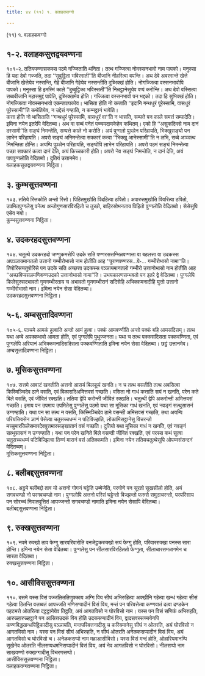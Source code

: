 ```yaml
---
title: ४४ (११) १. वलाहकवग्गो

---
```

(११) १. वलाहकवग्गो  


## १-२. वलाहकसुत्तद्वयवण्णना

१०१-२. ततियपण्णासकस्स पठमे गज्जिताति थनिता। तत्थ गज्जित्वा नोवस्सनभावो नाम पापको। मनुस्सा हि यदा देवो गज्जति, तदा ‘‘सुवुट्ठिता भविस्सती’’ति बीजानि नीहरित्वा वपन्ति। अथ देवे अवस्सन्ते खेत्ते बीजानि खेत्तेयेव नस्सन्ति, गेहे बीजानि गेहेयेव नस्सन्तीति दुब्भिक्खं होति। नोगज्जित्वा वस्सनभावोपि पापको। मनुस्सा हि इमस्मिं काले ‘‘दुब्बुट्ठिका भविस्सती’’ति निन्नट्ठानेसुयेव वप्पं करोन्ति। अथ देवो वस्सित्वा सब्बबीजानि महासमुद्दं पापेति, दुब्भिक्खमेव होति। गज्जित्वा वस्सनभावो पन भद्दको। तदा हि सुभिक्खं होति। नोगज्जित्वा नोवस्सनभावो एकन्तपापकोव। भासिता होति नो कत्ताति ‘‘इदानि गन्थधुरं पूरेस्सामि, वासधुरं पूरेस्सामी’’ति कथेतियेव, न उद्देसं गण्हाति, न कम्मट्ठानं भावेति।  
कत्ता होति नो भासिताति ‘‘गन्थधुरं पूरेस्सामि, वासधुरं वा’’ति न भासति, सम्पत्ते पन काले समत्तं सम्पादेति। इमिना नयेन इतरेपि वेदितब्बा। अथ वा सब्बं पनेतं पच्चयदायकेहेव कथितम्। एको हि ‘‘असुकदिवसे नाम दानं दस्सामी’’ति सङ्घं निमन्तेति, सम्पत्ते काले नो करोति। अयं पुग्गलो पुञ्ञेन परिहायति, भिक्खुसङ्घो पन लाभेन परिहायति। अपरो सङ्घं अनिमन्तेत्वा सक्कारं कत्वा ‘‘भिक्खू आनेस्सामी’’ति न लभि, सब्बे अञ्ञत्थ निमन्तिता होन्ति। अयम्पि पुञ्ञेन परिहायति, सङ्घोपि लाभेन परिहायति। अपरो पठमं सङ्घं निमन्तेत्वा पच्छा सक्कारं कत्वा दानं देति, अयं किच्चकारी होति। अपरो नेव सङ्घं निमन्तेति, न दानं देति, अयं पापपुग्गलोति वेदितब्बो। दुतियं उत्तानमेव।  
वलाहकसुत्तद्वयवण्णना निट्ठिता।  


## ३. कुम्भसुत्तवण्णना

१०३. ततिये रित्तकोति अन्तो रित्तो। पिहितमुखोति पिदहित्वा ठपितो। अपारुतमुखोति विवरित्वा ठपितो, उपमितपुग्गलेसु पनेत्थ अन्तोगुणसारविरहितो च तुच्छो, बाहिरसोभनताय पिहितो पुग्गलोति वेदितब्बो। सेसेसुपि एसेव नयो।  
कुम्भसुत्तवण्णना निट्ठिता।  


## ४. उदकरहदसुत्तवण्णना

१०४. चतुत्थे उदकरहदो जण्णुकमत्तेपि उदके सति पण्णरससम्भिन्नवण्णत्ता वा बहलत्ता वा उदकस्स अपञ्ञायमानतलो उत्तानो गम्भीरोभासो नाम होतीति आह ‘‘पुराणपण्णरस…पे॰… गम्भीरोभासो नामा’’ति। तिपोरिसचतुपोरिसे पन उदके सति अच्छत्ता उदकस्स पञ्ञायमानतलो गम्भीरो उत्तानोभासो नाम होतीति आह ‘‘अच्छविप्पसन्नमणिवण्णउदको उत्तानोभासो नामा’’ति। उभयकारणसम्भवतो पन इतरे द्वे वेदितब्बा। पुग्गलेपि किलेसुस्सदभावतो गुणगम्भीरताय च अभावतो गुणगम्भीरानं सदिसेहि अभिक्कमनादीहि युत्तो उत्तानो गम्भीरोभासो नाम। इमिना नयेन सेसा वेदितब्बा।  
उदकरहदसुत्तवण्णना निट्ठिता।  


## ५-६. अम्बसुत्तादिवण्णना

१०५-६. पञ्चमे आमकं हुत्वाति अन्तो आमं हुत्वा। पक्कं आमवण्णीति अन्तो पक्कं बहि आमसदिसम्। तत्थ यथा अम्बे अपक्कभावो आमता होति, एवं पुग्गलेपि पुथुज्जनता। यथा च तत्थ पक्कसदिसता पक्कवण्णिता, एवं पुग्गलेपि अरियानं अभिक्कमनादिसदिसता पक्कवण्णिताति इमिना नयेन सेसा वेदितब्बा। छट्ठं उत्तानमेव।  
अम्बसुत्तादिवण्णना निट्ठिता।  


## ७. मूसिकसुत्तवण्णना

१०७. सत्तमे आवाटं खनतीति अत्तनो आसयं बिलकूपं खनति। न च तत्थ वसतीति तत्थ अवसित्वा किस्मिञ्चिदेव ठाने वसति, एवं बिळारादिअमित्तवसं गच्छति। वसिता नो गाधं कत्ताति सयं न खनति, परेन कते बिले वसति, एवं जीवितं रक्खति। ततिया द्वेपि करोन्ती जीवितं रक्खति। चतुत्थी द्वेपि अकरोन्ती अमित्तवसं गच्छति। इमाय पन उपमाय उपमितेसु पुग्गलेसु पठमो यथा सा मूसिका गाधं खनति, एवं नवङ्गं सत्थुसासनं उग्गण्हाति। यथा पन सा तत्थ न वसति, किस्मिञ्चिदेव ठाने वसन्ती अमित्तवसं गच्छति, तथा अयम्पि परियत्तिवसेन ञाणं पेसेत्वा चतुसच्चधम्मं न पटिविज्झति, लोकामिसट्ठानेसु विचरन्तो मच्चुमारकिलेसमारदेवपुत्तमारसङ्खातानं वसं गच्छति। दुतियो यथा मूसिका गाधं न खनति, एवं नवङ्गं सत्थुसासनं न उग्गण्हाति। यथा पन परेन खनिते बिले वसन्ती जीवितं रक्खति, एवं परस्स कथं सुत्वा चतुसच्चधम्मं पटिविज्झित्वा तिण्णं मारानं वसं अतिक्कमति। इमिना नयेन ततियचतुत्थेसुपि ओपम्मसंसन्दनं वेदितब्बम्।  
मूसिकसुत्तवण्णना निट्ठिता।  


## ८. बलीबद्दसुत्तवण्णना

१०८. अट्ठमे बलीबद्दो ताव यो अत्तनो गोगणं घट्टेति उब्बेजेति, परगोणे पन सूरतो सुखसीलो होति, अयं सगवचण्डो नो परगवचण्डो नाम। पुग्गलोपि अत्तनो परिसं घट्टेन्तो विज्झन्तो फरुसे समुदाचरन्तो, परपरिसाय पन सोरच्चं निवातवुत्तितं आपज्जन्तो सगवचण्डो नामाति इमिना नयेन सेसापि वेदितब्बा।  
बलीबद्दसुत्तवण्णना निट्ठिता।  


## ९. रुक्खसुत्तवण्णना

१०९. नवमे रुक्खो ताव फेग्गु सारपरिवारोति वनजेट्ठकरुक्खो सयं फेग्गु होति, परिवाररुक्खा पनस्स सारा होन्ति। इमिना नयेन सेसा वेदितब्बा। पुग्गलेसु पन सीलसारविरहिततो फेग्गुता, सीलाचारसमन्नागमेन च सारता वेदितब्बा।  
रुक्खसुत्तवण्णना निट्ठिता।  


## १०. आसीविससुत्तवण्णना

११०. दसमे यस्स विसं पज्जलिततिणुक्काय अग्गि विय सीघं अभिरुहित्वा अक्खीनि गहेत्वा खन्धं गहेत्वा सीसं गहेत्वा ठितन्ति वत्तब्बतं आपज्जति मणिसप्पादीनं विसं विय, मन्तं पन परिवत्तेत्वा कण्णवातं दत्वा दण्डकेन पहटमत्ते ओतरित्वा दट्ठट्ठानेयेव तिट्ठति, अयं आगतविसो न घोरविसो नाम। यस्स पन विसं सणिकं अभिरुहति, आरुळ्हारुळ्हट्ठाने पन आसित्तउदकं विय होति उदकसप्पादीनं विय, द्वादसवस्सच्चयेनपि कण्णविद्धखन्धपिट्ठिकादीसु पञ्ञायति, मन्तपरिवत्तनादीसु च करियमानेसु सीघं न ओतरति, अयं घोरविसो न आगतविसो नाम। यस्स पन विसं सीघं अभिरुहति, न सीघं ओतरति अनेळकसप्पादीनं विसं विय, अयं आगतविसो च घोरविसो च। अनेळकसप्पो नाम महाआसीविसो। यस्स विसं मन्दं होति, ओहारियमानम्पि सुखेनेव ओतरति नीलसप्पधमनिसप्पादीनं विसं विय, अयं नेव आगतविसो न घोरविसो। नीलसप्पो नाम साखवण्णो रुक्खग्गादीसु विचरणसप्पो।  
आसीविससुत्तवण्णना निट्ठिता।  
वलाहकवग्गवण्णना निट्ठिता।  